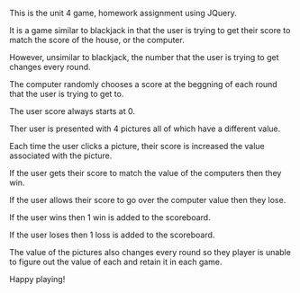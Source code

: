 This is the unit 4 game, homework assignment using JQuery. 

It is a game similar to blackjack in that the user is trying to get their score to match the score of the house, or the computer. 

However, unsimilar to blackjack, the number that the user is trying to get changes every round. 

The computer randomly chooses a score at the beggning of each round that the user is trying to get to. 

The user score always starts at 0. 

Ther user is presented with 4 pictures all of which have a different value. 

Each time the user clicks a picture, their score is increased the value associated with the picture. 

If the user gets their score to match the value of the computers then they win. 

If the user allows their score to go over the computer value then they lose. 

If the user wins then 1 win is added to the scoreboard.

If the user loses then 1 loss is added to the scoreboard. 

The value of the pictures also changes every round so they player is unable to figure out the value of each and retain it in each game. 

Happy playing! 